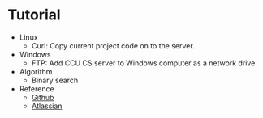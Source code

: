 # Tutorial

* Linux
  * Curl: Copy current project code on to the server.
* Windows
  * FTP: Add CCU CS server to Windows computer as a network drive
* Algorithm
  * Binary search
* Reference
   * [Github](https://guides.github.com/features/mastering-markdown/)
   * [Atlassian](https://confluence.atlassian.com/stash/markdown-syntax-guide-312740094.html#Markdownsyntaxguide-Characterstyles)
